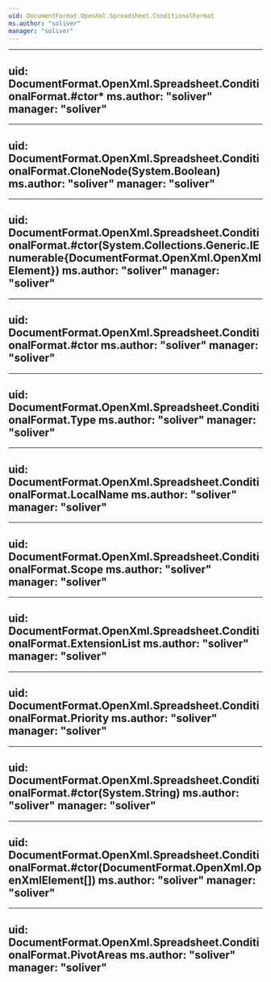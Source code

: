 ```yaml
---
uid: DocumentFormat.OpenXml.Spreadsheet.ConditionalFormat
ms.author: "soliver"
manager: "soliver"
---
```


---
uid: DocumentFormat.OpenXml.Spreadsheet.ConditionalFormat.#ctor*
ms.author: "soliver"
manager: "soliver"
---

---
uid: DocumentFormat.OpenXml.Spreadsheet.ConditionalFormat.CloneNode(System.Boolean)
ms.author: "soliver"
manager: "soliver"
---

---
uid: DocumentFormat.OpenXml.Spreadsheet.ConditionalFormat.#ctor(System.Collections.Generic.IEnumerable{DocumentFormat.OpenXml.OpenXmlElement})
ms.author: "soliver"
manager: "soliver"
---

---
uid: DocumentFormat.OpenXml.Spreadsheet.ConditionalFormat.#ctor
ms.author: "soliver"
manager: "soliver"
---

---
uid: DocumentFormat.OpenXml.Spreadsheet.ConditionalFormat.Type
ms.author: "soliver"
manager: "soliver"
---

---
uid: DocumentFormat.OpenXml.Spreadsheet.ConditionalFormat.LocalName
ms.author: "soliver"
manager: "soliver"
---

---
uid: DocumentFormat.OpenXml.Spreadsheet.ConditionalFormat.Scope
ms.author: "soliver"
manager: "soliver"
---

---
uid: DocumentFormat.OpenXml.Spreadsheet.ConditionalFormat.ExtensionList
ms.author: "soliver"
manager: "soliver"
---

---
uid: DocumentFormat.OpenXml.Spreadsheet.ConditionalFormat.Priority
ms.author: "soliver"
manager: "soliver"
---

---
uid: DocumentFormat.OpenXml.Spreadsheet.ConditionalFormat.#ctor(System.String)
ms.author: "soliver"
manager: "soliver"
---

---
uid: DocumentFormat.OpenXml.Spreadsheet.ConditionalFormat.#ctor(DocumentFormat.OpenXml.OpenXmlElement[])
ms.author: "soliver"
manager: "soliver"
---

---
uid: DocumentFormat.OpenXml.Spreadsheet.ConditionalFormat.PivotAreas
ms.author: "soliver"
manager: "soliver"
---

